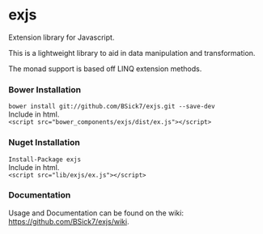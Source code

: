 exjs
=========

Extension library for Javascript.

This is a lightweight library to aid in data manipulation and transformation.

The monad support is based off LINQ extension methods.


### Bower Installation
```bower install git://github.com/BSick7/exjs.git --save-dev```  
Include in html.  
```<script src="bower_components/exjs/dist/ex.js"></script>```

### Nuget Installation
```Install-Package exjs```  
Include in html.  
```<script src="lib/exjs/ex.js"></script>```

### Documentation

Usage and Documentation can be found on the wiki: https://github.com/BSick7/exjs/wiki.
